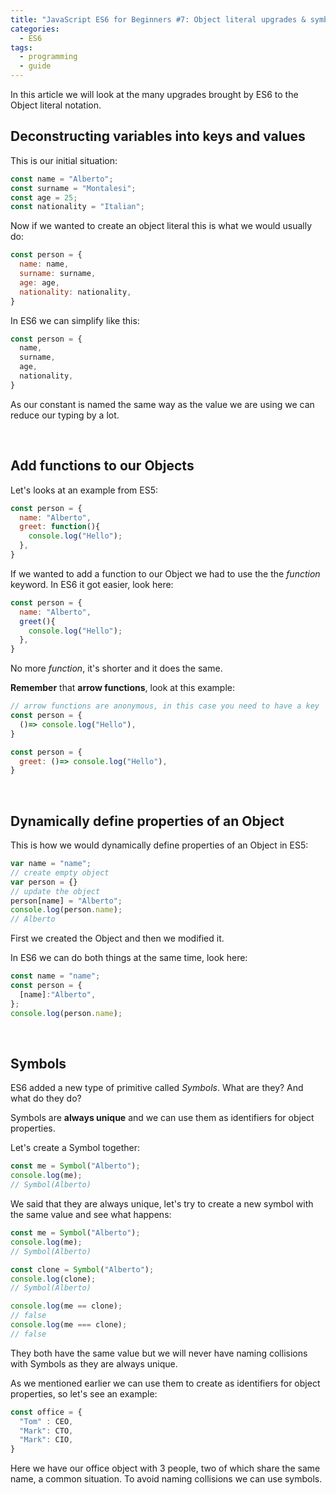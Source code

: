 ```yaml
---
title: "JavaScript ES6 for Beginners #7: Object literal upgrades & symbols"
categories:
  - ES6
tags:
  - programming
  - guide
---
```


In this article we will look at the many upgrades brought by ES6 to the Object literal notation.

## Deconstructing variables into keys and values

This is our initial situation:

``` js
const name = "Alberto";
const surname = "Montalesi";
const age = 25;
const nationality = "Italian";
```

Now if we wanted to create an object literal this is what we would usually do:

```js
const person = {
  name: name,
  surname: surname,
  age: age,
  nationality: nationality,
}
```

In ES6 we can simplify like this:

```js
const person = {
  name,
  surname,
  age,
  nationality,
}
```
As our constant is named the same way as the value we are using we can reduce our typing by a lot.


&nbsp;
## Add functions to our Objects

Let's looks at an example from ES5:

``` js
const person = {
  name: "Alberto",
  greet: function(){
    console.log("Hello");
  },
}

```
If we wanted to add a function to our Object we had to use the the *function* keyword. In ES6 it got easier, look here:

``` js
const person = {
  name: "Alberto",
  greet(){
    console.log("Hello");
  },
}
```

No more *function*, it's shorter and it does the same.

**Remember** that **arrow functions**, look at this example:

``` js
// arrow functions are anonymous, in this case you need to have a key
const person = {
  ()=> console.log("Hello"),
}

const person = {
  greet: ()=> console.log("Hello"),
}
```

&nbsp;
##  Dynamically define properties of an Object

This is how we would dynamically define properties of an Object in ES5:

``` js
var name = "name";
// create empty object
var person = {}
// update the object
person[name] = "Alberto";
console.log(person.name);
// Alberto
``` 

First we created the Object and then we modified it.

In ES6 we can do both things at the same time, look here:

``` js
const name = "name";
const person = {
  [name]:"Alberto",
};
console.log(person.name);

```

&nbsp;

## Symbols

ES6 added a new type of primitive called *Symbols*. What are they? And what do they do?

Symbols are **always unique** and we can use them as identifiers for object properties.

Let's create a Symbol together:

``` js
const me = Symbol("Alberto");
console.log(me);
// Symbol(Alberto)
```

We said that they are always unique, let's try to create a new symbol with the same value and see what happens:

``` js
const me = Symbol("Alberto");
console.log(me);
// Symbol(Alberto)

const clone = Symbol("Alberto");
console.log(clone);
// Symbol(Alberto)

console.log(me == clone);
// false
console.log(me === clone);
// false
```

They both have the same value but we will never have naming collisions with Symbols as they are always unique.

As we mentioned earlier we can use them to create as identifiers for object properties, so let's see an example:

``` js 
const office = {
  "Tom" : CEO,
  "Mark": CTO,
  "Mark": CIO,
}
```
Here we have our office object with 3 people, two of which share the same name, a common situation.
To avoid naming collisions we can use symbols.